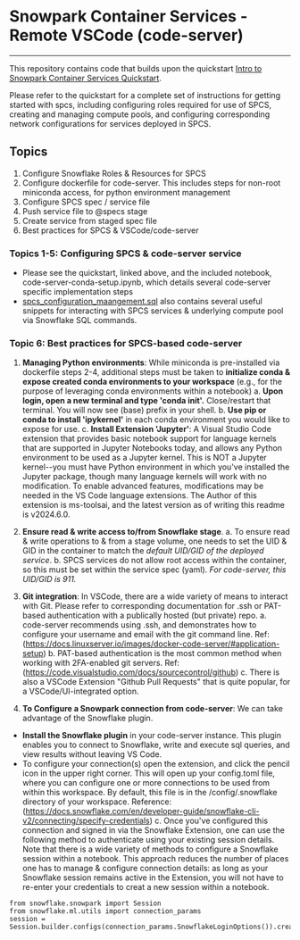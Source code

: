 
# Snowpark Container Services - Remote VSCode (code-server)
---
This repository contains code that builds upon the quickstart [Intro to Snowpark Container Services Quickstart](https://quickstarts.snowflake.com/guide/intro_to_snowpark_container_services/index.html). 

Please refer to the quickstart for a complete set of instructions for getting started with spcs, including configuring roles required for use of SPCS, creating and managing compute pools, and configuring corresponding network configurations for services deployed in SPCS. 

## Topics
1. Configure Snowflake Roles & Resources for SPCS
2. Configure dockerfile for code-server. This includes steps for non-root miniconda access, for python environment management
3. Configure SPCS spec / service file
4. Push service file to @specs stage
5. Create service from staged spec file
6. Best practices for SPCS & VSCode/code-server

### Topics 1-5: Configuring SPCS & code-server service
- Please see the quickstart, linked above, and the included notebook, code-server-conda-setup.ipynb, which details several code-server specific implementation steps 
- [spcs_configuration_maangement.sql](spcs_configuration_management.sql) also contains several useful snippets for interacting with SPCS services & underlying compute pool via Snowflake SQL commands.

### Topic 6: Best practices for SPCS-based code-server

1. **Managing Python environments**: While miniconda is pre-installed via dockerfile steps 2-4, additional steps must be taken to **initialize conda & expose created conda environments to your workspace** (e.g., for the purpose of leveraging conda environments within a notebook)
  a. **Upon login, open a new terminal and type 'conda init'.** Close/restart that terminal. You will now see (base) prefix in your shell. 
  b. **Use pip or conda to install 'ipykernel'** in each conda environment you would like to expose for use.
  c. **Install Extension 'Jupyter'**: A Visual Studio Code extension that provides basic notebook support for language kernels that are supported in Jupyter Notebooks today, and allows any Python environment to be used as a Jupyter kernel. This is NOT a Jupyter kernel--you must have Python environment in which you've installed the Jupyter package, though many language kernels will work with no modification. To enable advanced features, modifications may be needed in the VS Code language extensions. The Author of this extension is ms-toolsai, and the latest version as of writing this readme is v2024.6.0.  
    
2. **Ensure read & write access to/from Snowflake stage**. 
  a. To ensure read & write operations to & from a stage volume, one needs to set the UID & GID in the container to match the _default UID/GID of the deployed service_. 
  b. SPCS services do not allow root access within the container, so this must be set within the service spec (yaml). _For code-server, this UID/GID is 911._ 
  
3. **Git integration**: In VSCode, there are a wide variety of means to interact with Git. Please refer to corresponding documentation for .ssh or PAT-based authentication with a publically hosted (but private) repo. 
    a. code-server recommends using .ssh, and demonstrates how to configure your username and email with the git command line. Ref: (https://docs.linuxserver.io/images/docker-code-server/#application-setup)
    b. PAT-based authentication is the most common method when working with 2FA-enabled git servers. Ref: (https://code.visualstudio.com/docs/sourcecontrol/github)
    c. There is also a VSCode Extension "Github Pull Requests" that is quite popular, for a VSCode/UI-integrated option. 
  
4. **To Configure a Snowpark connection from code-server**: We can take advantage of the Snowflake plugin. 
  -  **Install the Snowflake plugin** in your code-server instance. This plugin enables you to connect to Snowflake, write and execute sql queries, and view results without leaving VS Code. 
  -  To configure your connection(s) open the extension, and click the pencil icon in the upper right corner. This will open up your config.toml file, where you can configure one or more connections to be used from within this workspace. By default, this file is in the /config/.snowflake directory of your workspace.  Reference: (https://docs.snowflake.com/en/developer-guide/snowflake-cli-v2/connecting/specify-credentials)
  c. Once you've configured this connection and signed in via the Snowflake Extension, one can use the following method to authenticate using your existing session details. Note that there is a wide variety of methods to configure a Snowflake session within a notebook. This approach reduces the number of places one has to manage & configure connection details: as long as your Snowflake session remains active in the Extension, you will not have to re-enter your credentials to creat a new session within a notebook. 
```
from snowflake.snowpark import Session
from snowflake.ml.utils import connection_params
session = Session.builder.configs(connection_params.SnowflakeLoginOptions()).create()   
```


